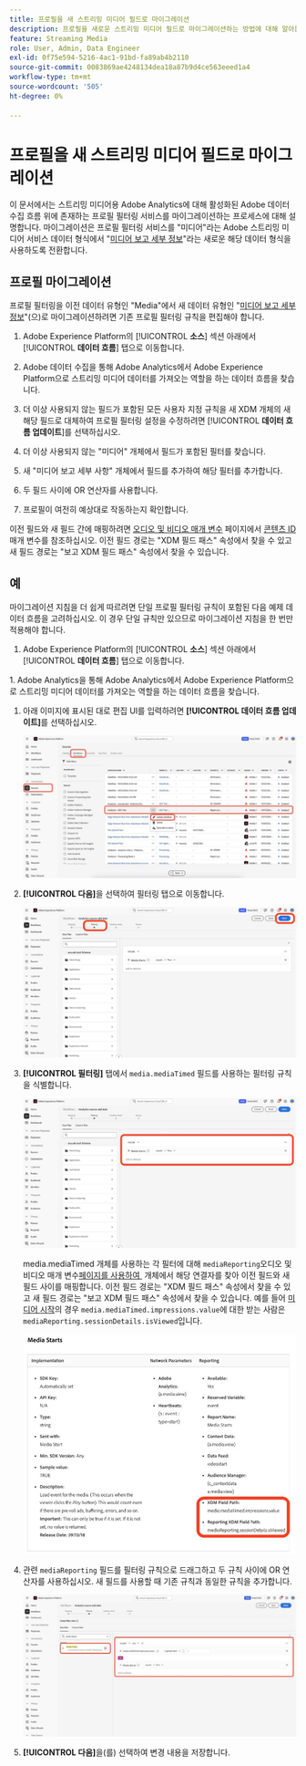 ```yaml
---
title: 프로필을 새 스트리밍 미디어 필드로 마이그레이션
description: 프로필을 새로운 스트리밍 미디어 필드로 마이그레이션하는 방법에 대해 알아봅니다
feature: Streaming Media
role: User, Admin, Data Engineer
exl-id: 0f75e594-5216-4ac1-91bd-fa89ab4b2110
source-git-commit: 0083869ae4248134dea18a87b9d4ce563eeed1a4
workflow-type: tm+mt
source-wordcount: '505'
ht-degree: 0%

---
```


# 프로필을 새 스트리밍 미디어 필드로 마이그레이션

이 문서에서는 스트리밍 미디어용 Adobe Analytics에 대해 활성화된 Adobe 데이터 수집 흐름 위에 존재하는 프로필 필터링 서비스를 마이그레이션하는 프로세스에 대해 설명합니다. 마이그레이션은 프로필 필터링 서비스를 &quot;미디어&quot;라는 Adobe 스트리밍 미디어 서비스 데이터 형식에서 &quot;[미디어 보고 세부 정보](https://experienceleague.adobe.com/en/docs/experience-platform/xdm/data-types/media-reporting-details)&quot;라는 새로운 해당 데이터 형식을 사용하도록 전환합니다.

## 프로필 마이그레이션

프로필 필터링을 이전 데이터 유형인 &quot;Media&quot;에서 새 데이터 유형인 &quot;[미디어 보고 세부 정보](https://experienceleague.adobe.com/en/docs/experience-platform/xdm/data-types/media-reporting-details)&quot;(으)로 마이그레이션하려면 기존 프로필 필터링 규칙을 편집해야 합니다.

1. Adobe Experience Platform의 [!UICONTROL **소스**] 섹션 아래에서 [!UICONTROL **데이터 흐름**] 탭으로 이동합니다.

1. Adobe 데이터 수집을 통해 Adobe Analytics에서 Adobe Experience Platform으로 스트리밍 미디어 데이터를 가져오는 역할을 하는 데이터 흐름을 찾습니다.

1. 더 이상 사용되지 않는 필드가 포함된 모든 사용자 지정 규칙을 새 XDM 개체의 새 해당 필드로 대체하여 프로필 필터링 설정을 수정하려면 [!UICONTROL **데이터 흐름 업데이트**]&#x200B;를 선택하십시오.

1. 더 이상 사용되지 않는 &quot;미디어&quot; 개체에서 필드가 포함된 필터를 찾습니다.

1. 새 &quot;미디어 보고 세부 사항&quot; 개체에서 필드를 추가하여 해당 필터를 추가합니다.

1. 두 필드 사이에 OR 연산자를 사용합니다.

1. 프로필이 여전히 예상대로 작동하는지 확인합니다.

이전 필드와 새 필드 간에 매핑하려면 [오디오 및 비디오 매개 변수](https://experienceleague.adobe.com/en/docs/media-analytics/using/implementation/variables/audio-video-parameters#content-id) 페이지에서 [콘텐츠 ID](https://experienceleague.adobe.com/ko/docs/media-analytics/using/implementation/variables/audio-video-parameters) 매개 변수를 참조하십시오. 이전 필드 경로는 &quot;XDM 필드 패스&quot; 속성에서 찾을 수 있고 새 필드 경로는 &quot;보고 XDM 필드 패스&quot; 속성에서 찾을 수 있습니다.

## 예

마이그레이션 지침을 더 쉽게 따르려면 단일 프로필 필터링 규칙이 포함된 다음 예제 데이터 흐름을 고려하십시오. 이 경우 단일 규칙만 있으므로 마이그레이션 지침을 한 번만 적용해야 합니다.

1. Adobe Experience Platform의 [!UICONTROL **소스**] 섹션 아래에서 [!UICONTROL **데이터 흐름**] 탭으로 이동합니다.

&#x200B;1. Adobe Analytics을 통해 Adobe Analytics에서 Adobe Experience Platform으로 스트리밍 미디어 데이터를 가져오는 역할을 하는 데이터 흐름을 찾습니다.

1. 아래 이미지에 표시된 대로 편집 UI를 입력하려면 **[!UICONTROL 데이터 흐름 업데이트]**&#x200B;를 선택하십시오.

   ![AEP 데이터 흐름 프로필](assets/aep-dataflow-profile.jpeg)

1. **[!UICONTROL 다음]**&#x200B;을 선택하여 필터링 탭으로 이동합니다.

   ![AEP 데이터 흐름 필터 탭](assets/aep-dataflow-filtering-profile.jpeg)

1. **[!UICONTROL 필터링]** 탭에서 `media.mediaTimed` 필드를 사용하는 필터링 규칙을 식별합니다.

   ![AEP 데이터 흐름 필터 규칙](assets/dataflow-filtering-rules-profile.jpeg)


   media.mediaTimed 개체를 사용하는 각 필터에 대해 `mediaReporting`오디오 및 비디오 매개 변수[&#x200B; 페이지를 사용하여 &#x200B;](https://experienceleague.adobe.com/ko/docs/media-analytics/using/implementation/variables/audio-video-parameters) 개체에서 해당 연결자를 찾아 이전 필드와 새 필드 사이를 매핑합니다. 이전 필드 경로는 &quot;XDM 필드 패스&quot; 속성에서 찾을 수 있고 새 필드 경로는 &quot;보고 XDM 필드 패스&quot; 속성에서 찾을 수 있습니다. 예를 들어 [미디어 시작](https://experienceleague.adobe.com/en/docs/media-analytics/using/implementation/variables/audio-video-parameters#media-starts)의 경우 `media.mediaTimed.impressions.value`에 대한 받는 사람은 `mediaReporting.sessionDetails.isViewed`입니다.

   ![새 XDM 필드 및 이전 XDM 필드](assets/xdm-fields-new-and-old.jpeg)

1. 관련 `mediaReporting` 필드를 필터링 규칙으로 드래그하고 두 규칙 사이에 OR 연산자를 사용하십시오. 새 필드를 사용할 때 기존 규칙과 동일한 규칙을 추가합니다.

   ![필터 규칙 추가](assets/add-filter-rules.jpeg)

1. **[!UICONTROL 다음]**&#x200B;을(를) 선택하여 변경 내용을 저장합니다.
